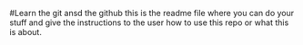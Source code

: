#Learn the git ansd the github 
 this is the readme file where you can do your stuff and give the instructions to the user how to use this repo or 
 what this is about.
 